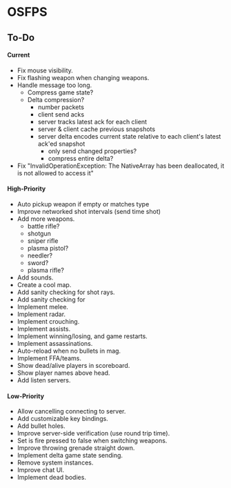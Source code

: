 # OSFPS

## To-Do

#### Current

* Fix mouse visibility.
* Fix flashing weapon when changing weapons.
* Handle message too long.
  - Compress game state?
  - Delta compression?
    - number packets
    - client send acks
    - server tracks latest ack for each client
    - server & client cache previous snapshots
    - server delta encodes current state relative to each client's latest ack'ed snapshot
      - only send changed properties?
      - compress entire delta?
* Fix "InvalidOperationException: The NativeArray has been deallocated, it is not allowed to access it"

#### High-Priority

* Auto pickup weapon if empty or matches type
* Improve networked shot intervals (send time shot)
* Add more weapons.
  - battle rifle?
  - shotgun
  - sniper rifle
  - plasma pistol?
  - needler?
  - sword?
  - plasma rifle?
* Add sounds.
* Create a cool map.
* Add sanity checking for shot rays.
* Add sanity checking for
* Implement melee.
* Implement radar.
* Implement crouching.
* Implement assists.
* Implement winning/losing, and game restarts.
* Implement assassinations.
* Auto-reload when no bullets in mag.
* Implement FFA/teams.
* Show dead/alive players in scoreboard.
* Show player names above head.
* Add listen servers.

#### Low-Priority

* Allow cancelling connecting to server.
* Add customizable key bindings.
* Add bullet holes.
* Improve server-side verification (use round trip time).
* Set is fire pressed to false when switching weapons.
* Improve throwing grenade straight down.
* Implement delta game state sending.
* Remove system instances.
* Improve chat UI.
* Implement dead bodies.
